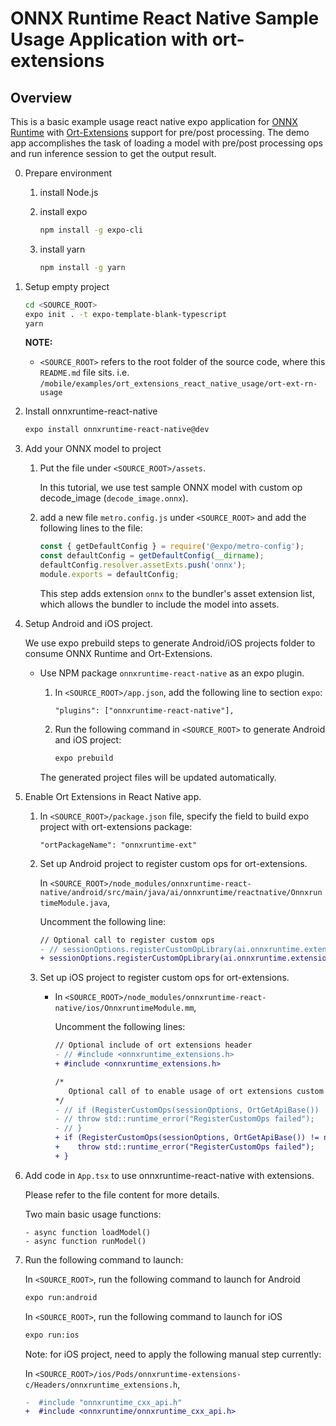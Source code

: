 # ONNX Runtime React Native Sample Usage Application with ort-extensions

## Overview

This is a basic example usage react native expo application for [ONNX Runtime](https://github.com/microsoft/onnxruntime) with [Ort-Extensions](https://github.com/microsoft/onnxruntime-extensions) support for pre/post processing. The demo app accomplishes the task of loading a model with pre/post processing ops and run inference session to get the output result.

0. Prepare environment
    1. install Node.js
    2. install expo

        ```sh
        npm install -g expo-cli
        ```

    3. install yarn

        ```sh
        npm install -g yarn
        ```

1. Setup empty project

   ```sh
   cd <SOURCE_ROOT>
   expo init . -t expo-template-blank-typescript
   yarn
   ```

   **NOTE:**
   - `<SOURCE_ROOT>` refers to the root folder of the source code, where this `README.md` file sits.
   i.e. `/mobile/examples/ort_extensions_react_native_usage/ort-ext-rn-usage`

2. Install onnxruntime-react-native

    ```sh
    expo install onnxruntime-react-native@dev
    ```
3. Add your ONNX model to project

    1. Put the file under `<SOURCE_ROOT>/assets`.

       In this tutorial, we use test sample ONNX model with custom op decode_image (`decode_image.onnx`).

    2. add a new file `metro.config.js` under `<SOURCE_ROOT>` and add the following lines to the file:

       ```js
       const { getDefaultConfig } = require('@expo/metro-config');
       const defaultConfig = getDefaultConfig(__dirname);
       defaultConfig.resolver.assetExts.push('onnx');
       module.exports = defaultConfig;
       ```

       This step adds extension `onnx` to the bundler's asset extension list, which allows the bundler to include the model into assets.

4. Setup Android and iOS project.

    We use expo prebuild steps to generate Android/iOS projects folder to consume ONNX Runtime and Ort-Extensions.

    - Use NPM package `onnxruntime-react-native` as an expo plugin.
        1. In `<SOURCE_ROOT>/app.json`, add the following line to section `expo`:

           ```
           "plugins": ["onnxruntime-react-native"],
           ```

        2. Run the following command in `<SOURCE_ROOT>` to generate Android and iOS project:

            ```sh
            expo prebuild
            ```

        The generated project files will be updated automatically.

5. Enable Ort Extensions in React Native app.
   1. In `<SOURCE_ROOT>/package.json` file, specify the field to build expo project with ort-extensions package:

        ```
        "ortPackageName": "onnxruntime-ext"
        ```

   2. Set up Android project to register custom ops for ort-extensions.

      In `<SOURCE_ROOT>/node_modules/onnxruntime-react-native/android/src/main/java/ai/onnxruntime/reactnative/OnnxruntimeModule.java`,

      Uncomment the following line:

      ```diff
      // Optional call to register custom ops
      - // sessionOptions.registerCustomOpLibrary(ai.onnxruntime.extensions.OrtxPackage.getLibraryPath());
      + sessionOptions.registerCustomOpLibrary(ai.onnxruntime.extensions.OrtxPackage.getLibraryPath());
      ```

   3. Set up iOS project to register custom ops for ort-extensions.

      - In `<SOURCE_ROOT>/node_modules/onnxruntime-react-native/ios/OnnxruntimeModule.mm`,

        Uncomment the following lines:

        ```diff
        // Optional include of ort extensions header
        - // #include <onnxruntime_extensions.h>
        + #include <onnxruntime_extensions.h>
        ```

        ```diff
        /*
           Optional call of to enable usage of ort extensions custom ops
        */
        - // if (RegisterCustomOps(sessionOptions, OrtGetApiBase()) != nullptr) {
        - // throw std::runtime_error("RegisterCustomOps failed");
        - // }
        + if (RegisterCustomOps(sessionOptions, OrtGetApiBase()) != nullptr) {
        +    throw std::runtime_error("RegisterCustomOps failed");
        + }
        ```

6. Add code in `App.tsx` to use onnxruntime-react-native with extensions.

    Please refer to the file content for more details.

    Two main basic usage functions:
    ```
    - async function loadModel()
    - async function runModel()
    ```

7. Run the following command to launch:

    In `<SOURCE_ROOT>`, run the following command to launch for Android

    ```sh
    expo run:android
    ```

    In `<SOURCE_ROOT>`, run the following command to launch for iOS

    ```sh
    expo run:ios
    ```
    Note: for iOS project, need to apply the following manual step currently:
    
    In `<SOURCE_ROOT>/ios/Pods/onnxruntime-extensions-c/Headers/onnxruntime_extensions.h`,
    
    ```diff
    -  #include "onnxruntime_cxx_api.h"
    +  #include <onnxruntime/onnxruntime_cxx_api.h>
    ```
